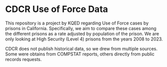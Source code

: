 # CDCR Use of Force Data

This repository is a project by KQED regarding Use of Force cases by prisons in California. Specifically, we aim to compare these cases among the different prisons as a rate adjusted by population of the prison. We are only looking at High Security (Level 4) prisons from the years 2008 to 2023. 

CDCR does not publish historical data, so we drew from multiple sources. Some were obtains from COMPSTAT reports, others directly from public records requests. 

